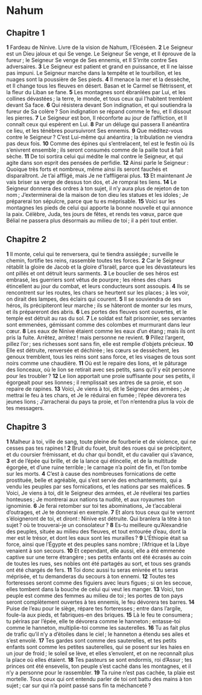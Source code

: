 # Nahum

## Chapitre 1

**1** Fardeau de Ninive. Livre de la vision de Nahum, l’Elcéséen.
**2** Le Seigneur est un Dieu jaloux et qui Se venge. Le Seigneur Se venge, et Il éprouve de la fureur ; le Seigneur Se venge de Ses ennemis, et Il S’irrite contre Ses adversaires.
**3** Le Seigneur est patient et grand en puissance, et Il ne laisse pas impuni. Le Seigneur marche dans la tempête et le tourbillon, et les nuages sont la poussière de Ses pieds.
**4** Il menace la mer et la dessèche, et Il change tous les fleuves en désert. Basan et le Carmel se flétrissent, et la fleur du Liban se fane.
**5** Les montagnes sont ébranlées par Lui, et les collines dévastées ; la terre, le monde, et tous ceux qui l’habitent tremblent devant Sa face.
**6** Qui résistera devant Son indignation, et qui soutiendra la fureur de Sa colère ? Son indignation se répand comme le feu, et Il dissout les pierres.
**7** Le Seigneur est bon, Il réconforte au jour de l’affliction, et Il connaît ceux qui espèrent en Lui.
**8** Par un déluge qui passera Il anéantira ce lieu, et les ténèbres poursuivront Ses ennemis.
**9** Que méditez-vous contre le Seigneur ? C’est Lui-même qui anéantira ; la tribulation ne viendra pas deux fois.
**10** Comme des épines qui s’entrelacent, tel est le festin où ils s’enivrent ensemble ; ils seront consumés comme de la paille tout à fait sèche.
**11** De toi sortira celui qui médite le mal contre le Seigneur, et qui agite dans son esprit des pensées de perfidie.
**12** Ainsi parle le Seigneur : Quoique très forts et nombreux, même ainsi ils seront fauchés et disparaîtront. Je t’ai affligé, mais Je ne t’affligerai plus.
**13** Et maintenant Je vais briser sa verge de dessus ton dos, et Je romprai tes liens.
**14** Le Seigneur donnera des ordres à ton sujet, il n’y aura plus de rejeton de ton nom ; J’exterminerai de la maison de ton dieu les statues et les idoles ; Je préparerai ton sépulcre, parce que tu es méprisable.
**15** Voici sur les montagnes les pieds de celui qui apporte la bonne nouvelle et qui annonce la paix. Célèbre, Juda, tes jours de fêtes, et rends tes vœux, parce que Bélial ne passera plus désormais au milieu de toi ; il a péri tout entier.

## Chapitre 2

**1** Il monte, celui qui te renversera, qui te tiendra assiégée ; surveille le chemin, fortifie tes reins, rassemble toutes tes forces.
**2** Car le Seigneur rétablit la gloire de Jacob et la gloire d’Israël, parce que les dévastateurs les ont pillés et ont détruit leurs sarments.
**3** Le bouclier de ses héros est embrasé, les guerriers sont vêtus de pourpre ; les rênes des chars étincellent au jour du combat, et leurs conducteurs sont assoupis.
**4** Ils se rencontrent sur les routes, les chars se heurtent sur les places ; à les voir, on dirait des lampes, des éclairs qui courent.
**5** Il se souviendra de ses héros, ils précipiteront leur marche ; ils se hâteront de monter sur les murs, et ils prépareront des abris.
**6** Les portes des fleuves sont ouvertes, et le temple est détruit au ras du sol.
**7** Le soldat est fait prisonnier, ses servantes sont emmenées, gémissant comme des colombes et murmurant dans leur cœur.
**8** Les eaux de Ninive étaient comme les eaux d’un étang ; mais ils ont pris la fuite. Arrêtez, arrêtez ! mais personne ne revient.
**9** Pillez l’argent, pillez l’or ; ses richesses sont sans fin, elle est remplie d’objets précieux.
**10** Elle est détruite, renversée et déchirée ; les cœurs se dessèchent, les genoux tremblent, tous les reins sont sans force, et les visages de tous sont noirs comme une chaudière.
**11** Où est le repaire des lions, et le pâturage des lionceaux, où le lion se retirait avec ses petits, sans qu’il y eût personne pour les troubler ?
**12** Le lion apportait une proie suffisante pour ses petits, il égorgeait pour ses lionnes ; il remplissait ses antres de sa proie, et son repaire de rapines.
**13** Voici, Je viens à toi, dit le Seigneur des armées ; Je mettrai le feu à tes chars, et Je le réduirai en fumée ; l’épée dévorera tes jeunes lions ; J’arracherai du pays ta proie, et l’on n’entendra plus la voix de tes messagers.

## Chapitre 3

**1** Malheur à toi, ville de sang, toute pleine de fourberie et de violence, qui ne cesses pas tes rapines !
**2** Bruit du fouet, bruit des roues qui se précipitent, et du coursier frémissant, et du char qui bondit, et du cavalier qui s’avance,
**3** et de l’épée qui brille, et de la lance qui étincelle, et de la multitude égorgée, et d’une ruine terrible ; le carnage n’a point de fin, et l’on tombe sur les morts.
**4** C’est à cause des nombreuses fornications de cette prostituée, belle et agréable, qui s’est servie des enchantements, qui a vendu les peuples par ses fornications, et les nations par ses maléfices.
**5** Voici, Je viens à toi, dit le Seigneur des armées, et Je révélerai tes parties honteuses ; Je montrerai aux nations ta nudité, et aux royaumes ton ignominie.
**6** Je ferai retomber sur toi tes abominations, Je t’accablerai d’outrages, et Je te donnerai en exemple.
**7** Et alors tous ceux qui te verront s’éloigneront de toi, et diront : Ninive est détruite. Qui branlera la tête à ton sujet ? où te trouverai-je un consolateur ?
**8** Es-tu meilleure qu’Alexandrie des peuples, située au milieu des fleuves, et tout entourée d’eau, dont la mer est le trésor, et dont les eaux sont les murailles ?
**9** L’Éthiopie était sa force, ainsi que l’Égypte et des peuples sans nombre ; l’Afrique et la Libye venaient à son secours.
**10** Et cependant, elle aussi, elle a été emmenée captive sur une terre étrangère ; ses petits enfants ont été écrasés au coin de toutes les rues, ses nobles ont été partagés au sort, et tous ses grands ont été chargés de fers.
**11** Toi donc aussi tu seras enivrée et tu seras méprisée, et tu demanderas du secours à ton ennemi.
**12** Toutes tes forteresses seront comme des figuiers avec leurs figues ; si on les secoue, elles tombent dans la bouche de celui qui veut les manger.
**13** Voici, ton peuple est comme des femmes au milieu de toi ; les portes de ton pays seront complètement ouvertes à tes ennemis, le feu dévorera tes barres.
**14** Puise de l’eau pour le siège, répare tes forteresses ; entre dans l’argile, foule-la aux pieds, et fabriques-en des briques.
**15** Là le feu te consumera ; tu périras par l’épée, elle te dévorera comme le hanneton ; entasse-toi comme le hanneton, multiplie-toi comme les sauterelles.
**16** Tu as fait plus de trafic qu’il n’y a d’étoiles dans le ciel ; le hanneton a étendu ses ailes et s’est envolé.
**17** Tes gardes sont comme des sauterelles, et tes petits enfants sont comme les petites sauterelles, qui se posent sur les haies en un jour de froid ; le soleil se lève, et elles s’envolent, et on ne reconnaît plus la place où elles étaient.
**18** Tes pasteurs se sont endormis, roi d’Assur ; tes princes ont été ensevelis, ton peuple s’est caché dans les montagnes, et il n’y a personne pour le rassembler.
**19** Ta ruine n’est pas cachée, ta plaie est mortelle. Tous ceux qui ont entendu parler de toi ont battu des mains à ton sujet ; car sur qui n’a point passé sans fin ta méchanceté ?
